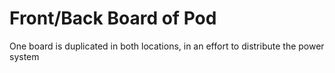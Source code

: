 # Front/Back Board of Pod

One board is duplicated in both locations, in an effort to distribute the power system
